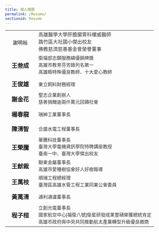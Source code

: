 ```yaml
---
title: 個人簡歷
permalink: /Resume/
sectionid: Resume
---
```

<table style="width: 100%; max-width: 600px; font-family: '微軟正黑體', Arial, sans-serif; border-collapse: collapse; border: none;">
  <tbody>
    <tr>
      <td style="width: 100px; text-align: center; vertical-align: middle; padding: 10px 0; border: none;">
        謝明裕
      </td>
      <td style="vertical-align: middle; font-size: 1em; color: #333; line-height: 1.5; border: none; padding-left: 10px;">
        高雄醫學大學肝膽腸胃科權威醫師<br>
        路竹區大社國小傑出校友<br>
        佛教慈濟慈善基金會榮譽董事
      </td>
    </tr>
    <tr>
      <td style="text-align: center; vertical-align: middle; font-weight: 600; font-size: 1.2em; padding: 10px 0; border: none;">
        王叁成
      </td>
      <td style="vertical-align: middle; font-size: 0.95em; color: #333; line-height: 1.5; border: none; padding-left: 10px;">
        衛福部志願服務績優銅牌獎<br>
        高雄市教育芬芳錄列名第一<br>
        高雄縣特殊優良教師、十大愛心教師
      </td>
    </tr>
    <tr>
      <td style="text-align: center; vertical-align: middle; font-weight: 600; font-size: 1.2em; padding: 10px 0; border: none;">
        王俊雄
      </td>
      <td style="vertical-align: middle; font-size: 0.95em; color: #333; border: none; padding-left: 10px;">
        東立飼料財務經理
      </td>
    </tr>
    <tr>
      <td style="text-align: center; vertical-align: middle; font-weight: 600; font-size: 1.2em; padding: 10px 0; border: none;">
        謝金花
      </td>
      <td style="vertical-align: middle; font-size: 0.95em; color: #333; line-height: 1.5; border: none; padding-left: 10px;">
        聖志企業創辦人<br>
        慈善捐贈逾兩仟萬元回饋社會
      </td>
    </tr>
    <tr>
      <td style="text-align: center; vertical-align: middle; font-weight: 600; font-size: 1.2em; padding: 10px 0; border: none;">
        楊春龍
      </td>
      <td style="vertical-align: middle; font-size: 0.95em; color: #333; border: none; padding-left: 10px;">
        瑞紳工業董事長
      </td>
    </tr>
    <tr>
      <td style="text-align: center; vertical-align: middle; font-weight: 600; font-size: 1.2em; padding: 10px 0; border: none;">
        陳清智
      </td>
      <td style="vertical-align: middle; font-size: 0.95em; color: #333; border: none; padding-left: 10px;">
        合盛水電工程董事長
      </td>
    </tr>
    <tr>
      <td style="text-align: center; vertical-align: middle; font-weight: 600; font-size: 1.2em; padding: 10px 0; border: none;">
        王榮騰
      </td>
      <td style="vertical-align: middle; font-size: 0.95em; color: #333; line-height: 1.5; border: none; padding-left: 10px;">
        華騰科技董事長<br>
        臺灣大學電機資訊學院特聘講座教授<br>
        臺南一中、臺灣大學傑出校友
      </td>
    </tr>
    <tr>
      <td style="text-align: center; vertical-align: middle; font-weight: 600; font-size: 1.2em; padding: 10px 0; border: none;">
        王猷裁
      </td>
      <td style="vertical-align: middle; font-size: 0.95em; color: #333; line-height: 1.5; border: none; padding-left: 10px;">
        聯東金屬董事長<br>
        高雄市愛種樹協會好人好樹報導
      </td>
    </tr>
    <tr>
      <td style="text-align: center; vertical-align: middle; font-weight: 600; font-size: 1.2em; padding: 10px 0; border: none;">
        王萬枝
      </td>
      <td style="vertical-align: middle; font-size: 0.95em; color: #333; line-height: 1.5; border: none; padding-left: 10px;">
        順瑞工程總經理<br>
        臺灣區高雄水管工程工業同業公會委員
      </td>
    </tr>
    <tr>
      <td style="text-align: center; vertical-align: middle; font-weight: 600; font-size: 1.2em; padding: 10px 0; border: none;">
        黃萬清
      </td>
      <td style="vertical-align: middle; font-size: 0.95em; color: #333; border: none; padding-left: 10px;">
        通利通運董事長
      </td>
    </tr>
    <tr>
      <td style="text-align: center; vertical-align: middle; font-weight: 600; font-size: 1.2em; padding: 10px 0; border: none;">
        程子桓
      </td>
      <td style="vertical-align: middle; font-size: 0.95em; color: #333; line-height: 1.5; border: none; padding-left: 10px;">
        立創光電董事長<br>
        國家航空中心[福衛八號]衛星研發成果豐碩榮獲總統肯定<br>
        高雄市政府與中央共同推動航太產業轉型升級優良廠商
      </td>
    </tr>
  </tbody>
</table>

